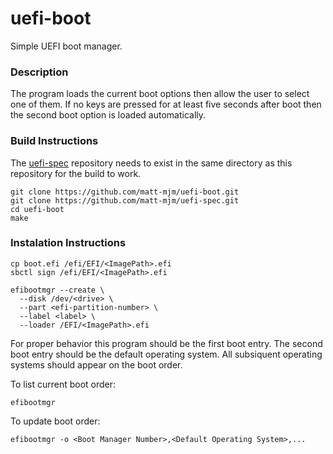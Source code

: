 # uefi-boot
Simple UEFI boot manager.

### Description
The program loads the current boot options then allow the user to select one of them.
If no keys are pressed for at least five seconds after boot then the second boot option is loaded automatically.

### Build Instructions
The [uefi-spec](https://github.com/matt-mjm/uefi-spec) repository needs to exist in the same directory as this repository for the build to work.
```
git clone https://github.com/matt-mjm/uefi-boot.git
git clone https://github.com/matt-mjm/uefi-spec.git
cd uefi-boot
make
```

### Instalation Instructions
```
cp boot.efi /efi/EFI/<ImagePath>.efi
sbctl sign /efi/EFI/<ImagePath>.efi

efibootmgr --create \
  --disk /dev/<drive> \
  --part <efi-partition-number> \
  --label <label> \
  --loader /EFI/<ImagePath>.efi
```
For proper behavior this program should be the first boot entry.
The second boot entry should be the default operating system.
All subsiquent operating systems should appear on the boot order.

To list current boot order:
```
efibootmgr
```
To update boot order:
```
efibootmgr -o <Boot Manager Number>,<Default Operating System>,...
```
